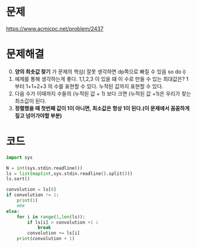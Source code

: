 # 문제
https://www.acmicpc.net/problem/2437

# 문제해결
0. __양의 최솟값 찾기__ 가 문제의 핵심( 잘못 생각하면 dp쪽으로 빠질 수 있음 so do i)
1. 예제를 통해 생각하는게 좋다. 1,1,2,3 이 있을 떄 이 수로 만들 수 있는 최대값은? 1 부터 1+1+2+3 의 수를 표현할 수 있다. 누적된 값까지 표현할 수 있다.
2. 다음 수가 이때까지 수들의 (누적된 값 + 1) 보다 크면 (누적된 값 +1)은 우리가 찾는 최소값이 된다. 
3. __정렬했을 때 첫번째 값이 1이 아니면, 최소값은 항상 1이 된다.(이 문제에서 꼼꼼하게 짚고 넘어가야할 부분)__


# 코드

```python
import sys

N = int(sys.stdin.readline())
ls = list(map(int,sys.stdin.readline().split()))
ls.sort()

convolution = ls[0]
if convolution != 1:
    print(1)
    ###
else:   
    for i in range(1,len(ls)):
        if ls[i] > convolution +1 :        
            break
        convolution += ls[i]   
    print(convolution + 1)
```
